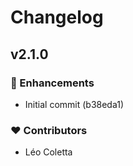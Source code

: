 # Changelog


## v2.1.0


### 🚀 Enhancements

  - Initial commit (b38eda1)

### ❤️  Contributors

- Léo Coletta

